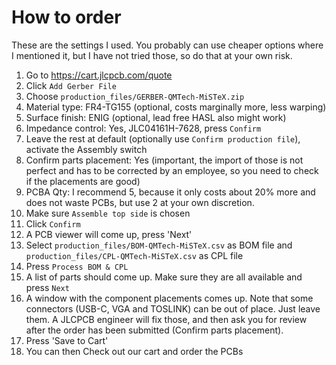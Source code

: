 # How to order
These are the settings I used. You probably
can use cheaper options where I mentioned it,
but I have not tried those, so do that at your own risk.

1. Go to https://cart.jlcpcb.com/quote
2. Click `Add Gerber File`
3. Choose `production_files/GERBER-QMTech-MiSTeX.zip`
4. Material type: FR4-TG155 (optional, costs marginally more, less warping)
5. Surface finish: ENIG (optional, lead free HASL also might work)
6. Impedance control: Yes, JLC04161H-7628, press `Confirm`
7. Leave the rest at default (optionally use `Confirm production file`), activate the Assembly switch
8. Confirm parts placement: Yes (important, the import of those is not perfect and has to be corrected by an employee,
                                 so you need to check if the placements are good)
9. PCBA Qty: I recommend 5, because it only costs about 20% more and does not waste PCBs, but use 2 at your own discretion.
10. Make sure `Assemble top side`  is chosen
11. Click `Confirm`
12. A PCB viewer will come up, press 'Next'
13. Select `production_files/BOM-QMTech-MiSTeX.csv`  as BOM file and `production_files/CPL-QMTech-MiSTeX.csv` as CPL file
14. Press `Process BOM & CPL`
15. A list of parts should come up. Make sure they are all available and press `Next`
16. A window with the component placements comes up. Note that some connectors (USB-C, VGA and TOSLINK)
    can be out of place. Just leave them. A JLCPCB engineer will fix those, and then ask you for review
    after the order has been submitted (Confirm parts placement).
17. Press 'Save to Cart'
18. You can then Check out our cart and order the PCBs

